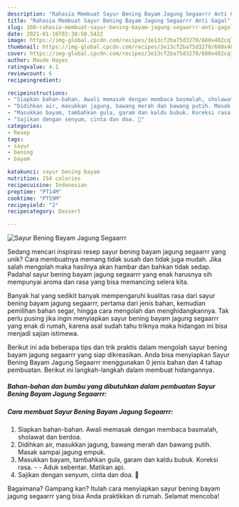 ```yaml
---
description: "Rahasia Membuat Sayur Bening Bayam Jagung Segaarrr Anti Gagal"
title: "Rahasia Membuat Sayur Bening Bayam Jagung Segaarrr Anti Gagal"
slug: 160-rahasia-membuat-sayur-bening-bayam-jagung-segaarrr-anti-gagal
date: 2021-01-16T02:38:58.542Z
image: https://img-global.cpcdn.com/recipes/3e13cf2ba75d3270/680x482cq70/sayur-bening-bayam-jagung-segaarrr-foto-resep-utama.jpg
thumbnail: https://img-global.cpcdn.com/recipes/3e13cf2ba75d3270/680x482cq70/sayur-bening-bayam-jagung-segaarrr-foto-resep-utama.jpg
cover: https://img-global.cpcdn.com/recipes/3e13cf2ba75d3270/680x482cq70/sayur-bening-bayam-jagung-segaarrr-foto-resep-utama.jpg
author: Maude Hayes
ratingvalue: 4.1
reviewcount: 6
recipeingredient:

recipeinstructions:
- "Siapkan bahan-bahan. Awali memasak dengan membaca basmalah, sholawat dan berdoa."
- "Didihkan air, masukkan jagung, bawang merah dan bawang putih. Masak sampai jagung empuk."
- "Masukkan bayam, tambahkan gula, garam dan kaldu bubuk. Koreksi rasa.   Aduk sebentar. Matikan api."
- "Sajikan dengan senyum, cinta dan doa. 🖤"
categories:
- Resep
tags:
- sayur
- bening
- bayam

katakunci: sayur bening bayam 
nutrition: 254 calories
recipecuisine: Indonesian
preptime: "PT14M"
cooktime: "PT59M"
recipeyield: "2"
recipecategory: Dessert

---
```



![Sayur Bening Bayam Jagung Segaarrr](https://img-global.cpcdn.com/recipes/3e13cf2ba75d3270/680x482cq70/sayur-bening-bayam-jagung-segaarrr-foto-resep-utama.jpg)

Sedang mencari inspirasi resep sayur bening bayam jagung segaarrr yang unik? Cara membuatnya memang tidak susah dan tidak juga mudah. Jika salah mengolah maka hasilnya akan hambar dan bahkan tidak sedap. Padahal sayur bening bayam jagung segaarrr yang enak harusnya sih mempunyai aroma dan rasa yang bisa memancing selera kita.

Banyak hal yang sedikit banyak mempengaruhi kualitas rasa dari sayur bening bayam jagung segaarrr, pertama dari jenis bahan, kemudian pemilihan bahan segar, hingga cara mengolah dan menghidangkannya. Tak perlu pusing jika ingin menyiapkan sayur bening bayam jagung segaarrr yang enak di rumah, karena asal sudah tahu triknya maka hidangan ini bisa menjadi sajian istimewa.




Berikut ini ada beberapa tips dan trik praktis dalam mengolah sayur bening bayam jagung segaarrr yang siap dikreasikan. Anda bisa menyiapkan Sayur Bening Bayam Jagung Segaarrr menggunakan 0 jenis bahan dan 4 tahap pembuatan. Berikut ini langkah-langkah dalam membuat hidangannya.

<!--inarticleads1-->

##### Bahan-bahan dan bumbu yang dibutuhkan dalam pembuatan Sayur Bening Bayam Jagung Segaarrr:





<!--inarticleads2-->

##### Cara membuat Sayur Bening Bayam Jagung Segaarrr:

1. Siapkan bahan-bahan. Awali memasak dengan membaca basmalah, sholawat dan berdoa.
1. Didihkan air, masukkan jagung, bawang merah dan bawang putih. Masak sampai jagung empuk.
1. Masukkan bayam, tambahkan gula, garam dan kaldu bubuk. Koreksi rasa.  -  - Aduk sebentar. Matikan api.
1. Sajikan dengan senyum, cinta dan doa. 🖤




Bagaimana? Gampang kan? Itulah cara menyiapkan sayur bening bayam jagung segaarrr yang bisa Anda praktikkan di rumah. Selamat mencoba!
